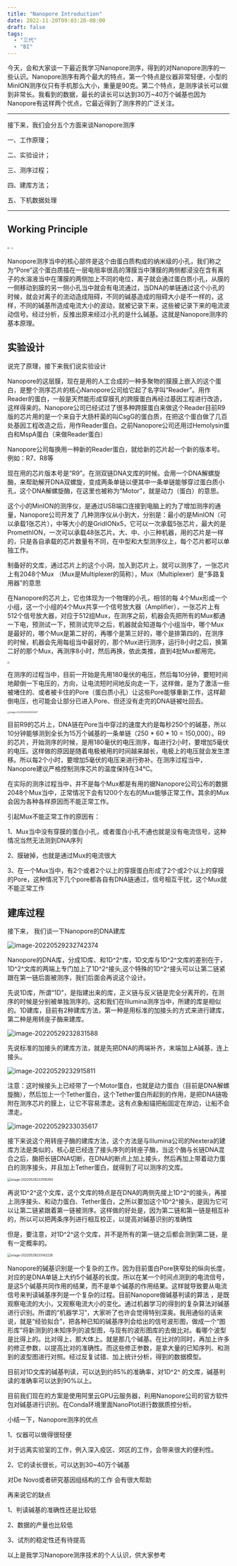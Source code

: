 ```yaml
---
title: "Nanopore Introduction"
date: 2022-11-20T09:03:20-08:00
draft: false
tags:
  - "三代"
  - "BI"
---
```


今天，会和大家谈一下最近我学习Nanopore测序，得到的对Nanopore测序的一些认识。Nanopore测序有两个最大的特点，第一个特点是仪器非常轻便，小型的MinION测序仪只有手机那么大小，重量是90克。第二个特点，是测序读长可以做到非常长。我看到的数据，最长的读长可以达到30万~40万个碱基也因为Nanopore有这样两个优点，它最近得到了测序界的广泛关注。

------

接下来，我们会分五个方面来谈Nanopore测序

一、工作原理；

二、实验设计；

三、测序过程；

四、建库方法；

五、下机数据处理

------

## Working Principle

<img src="https://jihulab.com/biowr/PicBed/-/raw/main/pictures/2022/05/20220529154706.png" style="zoom: 33%;" />





<img src="https://jihulab.com/biowr/PicBed/-/raw/main/pictures/2022/05/%E5%8A%A8%E7%94%BB.gif" style="zoom: 25%;" />

Nanopore测序当中的核心部件是这个由蛋白质构成的纳米级的小孔，我们称之为“Pore”这个蛋白质插在一层电阻率很高的薄膜当中薄膜的两侧都浸没在含有离子的水溶液当中在薄膜的两侧加上不同的电位，离子就会通过蛋白质小孔，从膜的一侧移动到膜的另一侧小孔当中就会有电流通过，当DNA的单链通过这个小孔的时候，就会对离子的流动造成阻碍，不同的碱基造成的阻碍大小是不一样的，这样，不同的碱基所造成电流大小的波动，就被记录下来，这些被记录下来的电流波动信号。经过分析，反推出原来经过小孔的是什么碱基。这就是Nanopore测序的基本原理。

## 实验设计

说完了原理，接下来我们说实验设计

Nanopore的这层膜，现在是用的人工合成的一种多聚物的膜膜上嵌入的这个蛋白，是整个测序芯片的核心Nanopore公司给它起了名字叫“Reader”。用作Reader的蛋白，一般是天然能形成穿膜孔的跨膜蛋白再经过基因工程进行改造，这样得来的。Nanopore公司已经试过了很多种跨膜蛋白来做这个Reader目前R9版的芯片用的是一个来自于大肠杆菌的叫CsgG的蛋白质，在把这个蛋白做了几百处基因工程改造之后，用作Reader蛋白。之前Nanopore公司还用过Hemolysin蛋白和MspA蛋白（来做Reader蛋白）

Nanopore公司每换用一种新的Reader蛋白，就给新的芯片起一个新的版本号。例如：R7、R8等

现在用的芯片版本号是“R9”。在测双链DNA文库的时候。会用一个DNA解螺旋酶，来帮助解开DNA双螺旋，变成两条单链以便其中一条单链能够穿过蛋白质小孔，这个DNA解螺旋酶，在这里也被称为“Motor”，就是动力（蛋白）的意思。

这个小的MinION的测序仪，是通过USB端口连接到电脑上的为了增加测序的通量，Nanopore公司开发了
几种测序仪从小到大，分别是：最小的是MinION（可以承载1张芯片），中等大小的是GridIONx5，它可以一次承载5张芯片，最大的是PromethION，一次可以承载48张芯片。大、中、小三种机器，用的芯片是一样的，只是各自承载的芯片数量有不同，在中型和大型测序仪上，每个芯片都可以单独工作。

制备好的文库，通过芯片上的这个小洞，加入到芯片上，就可以测序了，一张芯片上有2048个Mux
（Mux是Multiplexer的简称），Mux（Multiplexer）是“多路复用器”的意思

在Nanopore的芯片上，它也体现为一个物理的小孔，相邻的每 4个Mux形成一个小组，这一个小组的4个Mux共享一个信号放大器（Amplifier），一张芯片上有512个信号放大器，对应于512组Mux，在测序之前，机器会先把所有的Mux都通一下电，预测试一下，预测试完毕之后，机器就会知道每个小组当中，哪个Mux是最好的，哪个Mux是第二好的，再哪个是第三好的，哪个是排第四的，在测序的时候，机器会先用每组当中最好的，那个Mux进行测序，运行8小时之后，换第二好的那个Mux，再测序8小时，然后再换，依此类推，直到4批Mux都用完。

<img src="https://jihulab.com/biowr/PicBed/-/raw/main/pictures/2022/05/20220529215759.png" style="zoom: 33%;" />

在测序的过程当中，目前一开始是先用180毫伏的电压，然后每10分钟，要短时间地颠倒一下电压的，方向，让电流短时间地反向走一下，这样做，是为了激活一些被堵住的、或者被卡住的Pore（蛋白质小孔）让这些Pore能够重新工作，这样颠倒电压，也可能会让部分已进入Pore、但还没有走完的DNA链被吐回去。

<img src="https://jihulab.com/biowr/PicBed/-/raw/main/pictures/2022/05/image-20220529220003067.png" alt="image-20220529220003067" style="zoom:33%;" />

目前R9的芯片上，DNA链在Pore当中穿过的速度大约是每秒250个的碱基，所以10分钟能够测到全长为15万个碱基的一条单链（250 * 60 * 10 = 150,000）。R9的芯片，开始测序的时候，是用180毫伏的电压测序，每进行2小时，要增加5毫伏的电压。这样做的原因是随着电极被用的时间越来越长，电极上的电压就会发生漂移。所以每2个小时，要增加5毫伏的电压来进行弥补。在测序过程当中，Nanopore建议严格控制测序芯片的温度保持在34℃。

在实际的测序过程当中，并不是每个Mux都是有用的据Nanopore公司公布的数据2048个Mux当中，正常情况下会有1200个左右的Mux能够正常工作。其余的Mux会因为各种各样原因而不能正常工作。

引起Mux不能正常工作的原因有：

1、Mux当中没有穿膜的蛋白小孔，或者蛋白小孔不通也就是没有电流信号，这种情况当然无法测到DNA序列

2、膜破掉，也就是通过Mux的电流很大

3、在一个Mux当中，有2个或者2个以上的穿膜蛋白形成了2个或2个以上的穿膜的Pore，这种情况下几个pore都各自有DNA链通过，信号相互干扰，这个Mux就不能正常工作

## 建库过程

接下来， 我们谈一下Nanopore的DNA建库

![image-20220529232742374](https://jihulab.com/biowr/PicBed/-/raw/main/pictures/2022/05/image-20220529232742374.png)

Nanopore的DNA库，分成1D库、和1D^2^库，1D文库与1D^2^文库的差别在于，1D^2^文库的两端上专门加上了1D^2^接头,这个特殊的1D^2^接头可以让第二链紧跟在第一链后面被测序，我们后面会再说这个设计。

先说1D库，所谓“1D”，是指建出来的库，正义链与反义链是完全分离开的，在测序的时候是分别被单独测序的。这和我们在Illumina测序当中，所建的库是相似的。1D建库，目前有2种建库方法，第一种是用标准的加接头的方式来进行建库，第二种是用转座子酶来建库。

![image-20220529232831588](https://jihulab.com/biowr/PicBed/-/raw/main/pictures/2022/05/image-20220529232831588.png)

先说标准的加接头的建库方法，就是先把DNA的两端补齐，末端加上A碱基，连上接头。

![image-20220529232915811](https://jihulab.com/biowr/PicBed/-/raw/main/pictures/2022/05/image-20220529232915811.png)

注意：这时候接头上已经带了一个Motor蛋白，也就是动力蛋白（目前是DNA解螺旋酶），然后加上一个Tether蛋白，这个Tether蛋白所起到的作用，是把DNA链吸附在测序芯片的膜上，让它不容易漂走。这有点象船锚把船固定在岸边，让船不会漂走。

 ![image-20220529233035617](https://jihulab.com/biowr/PicBed/-/raw/main/pictures/2022/05/image-20220529233035617.png)



接下来说这个用转座子酶的建库方法，这个方法是与Illumina公司的Nextera的建库方法是类似的，核心是已经连了接头序列的转座子酶，当这个酶与长链DNA混合之后，酶把长链DNA切断，在DNA的断点上加上接头，然后再加上带着动力蛋白的测序接头，并且加上Tether蛋白，就得到了可以测序的文库。

<img src="https://jihulab.com/biowr/PicBed/-/raw/main/pictures/2022/05/image-20220529233106394.png" alt="image-20220529233106394" style="zoom:50%;" />

再说1D^2^这个文库，这个文库的特点是在DNA的两侧先接上1D^2^的接头，再接上测序接头、和动力蛋白、Tether蛋白，之所以要加这个1D^2^接头，是因为它可以让第二链紧跟着第一链被测序。这样做的好处是，因为第二链和第一链是相互补的，所以可以把两条序列进行相互校正，以提高对碱基识别的准确性

但是，要注意，对1D^2^这个文库，并不是所有的第一链之后都会测到第二链，是有一定概率的。

<img src="https://jihulab.com/biowr/PicBed/-/raw/main/pictures/2022/05/image-20220529233142226.png" alt="image-20220529233142226" style="zoom:50%;" />

Nanopore的碱基识别是一个复杂的工作。因为目前蛋白Pore狭窄处的纵向长度，对应的是DNA单链上大约5个碱基的长度。所以在某一个时间点测到的电流信号，是这5个碱基共同作用的结果，而不是单个碱基的作用结果。这样就导致要从电流信号来判读碱基序列是一个复杂的过程。目前Nanopore做碱基判读的算法 ，是既观察电流的大小，又观察电流大小的变化。通过机器学习的得到的复杂算法对碱基进行识别。所谓的“机器学习”，大家听了也许会觉得特别深奥。我用通俗的话来说，就是“经验拟合”，把各种已知的碱基序列会给出的信号波形图，做成一个“图形库”将新测到的未知序列的波型图，与现有的波形图库的去做比对。看哪个波型是比得上的。比对得上，那大体上。就是那几个碱基。在比对的同时，再加上许多的修正参数，以提高比对的准确性。而这些修正参数，是拿大量的已知序列、和测到的波型图进行对照。经过反复试错、加上统计分析，得到的数据模型。

目前对1D文库的碱基判读，可以达到约85%的准确率，对1D^2^  的文库，碱基判读的准确率可以达到90%以上。

目前我们现在的方案是使用阿里云GPU云服务器，利用Nanopore公司的官方软件包对碱基进行识别。在Conda环境里面NanoPlot进行数据质控分析。



小结一下，Nanopore测序的优点

1、仪器可以做得很轻便

对于远离实验室的工作，例入深入疫区、郊区的工作，会带来很大的便利性。

2、它的读长很长，可以达到30~40万个碱基

对De Novo或者研究基因组结构的工作
会有很大帮助

再来说它的缺点

1、判读碱基的准确性还是比较低

2、数据的产量也比较低

3、试剂的稳定性还有待提高

以上是我学习Nanopore测序技术的个人认识，供大家参考
